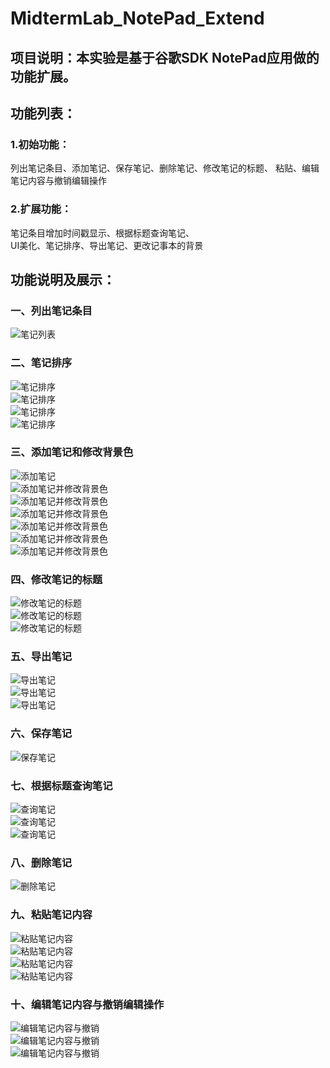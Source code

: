 # MidtermLab_NotePad_Extend
## 项目说明：本实验是基于谷歌SDK NotePad应用做的功能扩展。<br>
## 功能列表：<br>
### 1.初始功能：<br>
列出笔记条目、添加笔记、保存笔记、删除笔记、修改笔记的标题、
粘贴、编辑笔记内容与撤销编辑操作<br>
### 2.扩展功能：<br>
笔记条目增加时间戳显示、根据标题查询笔记、<br>
UI美化、笔记排序、导出笔记、更改记事本的背景<br>

## 功能说明及展示：<br>
### 一、列出笔记条目<br>

![笔记列表](https://github.com/lois00/MidtermLab_NotePad_extend/blob/master/images/list_1.png)

### 二、笔记排序<br>

![笔记排序](https://github.com/lois00/MidtermLab_NotePad_extend/blob/master/images/sort_1.png)<br>
![笔记排序](https://github.com/lois00/MidtermLab_NotePad_extend/blob/master/images/sort_2.png)<br>
![笔记排序](https://github.com/lois00/MidtermLab_NotePad_extend/blob/master/images/sort_3.png)<br>
![笔记排序](https://github.com/lois00/MidtermLab_NotePad_extend/blob/master/images/sort_4.png)<br>
### 三、添加笔记和修改背景色<br>

![添加笔记](https://github.com/lois00/MidtermLab_NotePad_extend/blob/master/images/addnote_1.png)<br>
![添加笔记并修改背景色](https://github.com/lois00/MidtermLab_NotePad_extend/blob/master/images/addnote_color_2.png)<br>
![添加笔记并修改背景色](https://github.com/lois00/MidtermLab_NotePad_extend/blob/master/images/addnote_color_3.png)<br>
![添加笔记并修改背景色](https://github.com/lois00/MidtermLab_NotePad_extend/blob/master/images/addnote_color_4.png)<br>
![添加笔记并修改背景色](https://github.com/lois00/MidtermLab_NotePad_extend/blob/master/images/color_1.png)<br>
![添加笔记并修改背景色](https://github.com/lois00/MidtermLab_NotePad_extend/blob/master/images/color_2.png)<br>
![添加笔记并修改背景色](https://github.com/lois00/MidtermLab_NotePad_extend/blob/master/images/color_3.png)<br>
### 四、修改笔记的标题<br>

![修改笔记的标题](https://github.com/lois00/MidtermLab_NotePad_extend/blob/master/images/title_1.png)<br>
![修改笔记的标题](https://github.com/lois00/MidtermLab_NotePad_extend/blob/master/images/title_2.png)<br>
![修改笔记的标题](https://github.com/lois00/MidtermLab_NotePad_extend/blob/master/images/title_3.png)<br>
### 五、导出笔记<br>

![导出笔记](https://github.com/lois00/MidtermLab_NotePad_extend/blob/master/images/export_1.png)<br>
![导出笔记](https://github.com/lois00/MidtermLab_NotePad_extend/blob/master/images/export_2.png)<br>
![导出笔记](https://github.com/lois00/MidtermLab_NotePad_extend/blob/master/images/export_3.png)<br>
### 六、保存笔记<br>

![保存笔记](https://github.com/lois00/MidtermLab_NotePad_extend/blob/master/images/save_1.png)<br>
### 七、根据标题查询笔记<br>

![查询笔记](https://github.com/lois00/MidtermLab_NotePad_extend/blob/master/images/search_1.png)<br>
![查询笔记](https://github.com/lois00/MidtermLab_NotePad_extend/blob/master/images/search_2.png)<br>
![查询笔记](https://github.com/lois00/MidtermLab_NotePad_extend/blob/master/images/search_3.png)<br>
### 八、删除笔记<br>

![删除笔记](https://github.com/lois00/MidtermLab_NotePad_extend/blob/master/images/delete_1.png)<br>
### 九、粘贴笔记内容<br>

![粘贴笔记内容](https://github.com/lois00/MidtermLab_NotePad_extend/blob/master/images/paste_1.png)<br>
![粘贴笔记内容](https://github.com/lois00/MidtermLab_NotePad_extend/blob/master/images/paste_2.png)<br>
![粘贴笔记内容](https://github.com/lois00/MidtermLab_NotePad_extend/blob/master/images/title_paste_3.png)<br>
![粘贴笔记内容](https://github.com/lois00/MidtermLab_NotePad_extend/blob/master/images/title_paste_4.png)<br>
### 十、编辑笔记内容与撤销编辑操作<br>

![编辑笔记内容与撤销](https://github.com/lois00/MidtermLab_NotePad_extend/blob/master/images/revert_1.png)<br>
![编辑笔记内容与撤销](https://github.com/lois00/MidtermLab_NotePad_extend/blob/master/images/revert_2.png)<br>
![编辑笔记内容与撤销](https://github.com/lois00/MidtermLab_NotePad_extend/blob/master/images/revert_3.png)<br>
